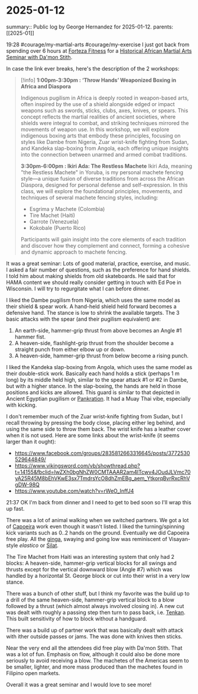 #  2025-01-12

summary:: Public log by George Hernandez for 2025-01-12.
parents: [[2025-01]]

19:28 #courage/my-martial-arts #courage/my-exercise  I just got back from spending over 6 hours at [Forteza Fitness](https://www.fortezafitness.com/) for a [Historical African Martial Arts Seminar with Da'mon Stith](https://fortezafma.sites.zenplanner.com/event.cfm?eventId=1B5F88C4-7FC7-40CA-BA6A-CA082225CD24).

In case the link ever breaks, here's the description of the 2 workshops:

> [!info]
> **1:00pm-3:30pm : ‘Throw Hands’ Weaponized Boxing in Africa and Diaspora**
> 
> Indigenous pugilism in Africa is deeply rooted in weapon-based arts, often inspired by the use of a shield alongside edged or impact weapons such as swords, sticks, clubs, axes, knives, or spears. This concept reflects the martial realities of ancient societies, where shields were integral to combat, and striking techniques mirrored the movements of weapon use. In this workshop, we will explore indigenous boxing arts that embody these principles, focusing on styles like Dambe from Nigeria, Zuar wrist-knife fighting from Sudan, and Kandeka slap-boxing from Angola, each offering unique insights into the connection between unarmed and armed combat traditions.
> 
> **3:30pm-6:00pm : Ikiri Ada: The Restless Machete**
> Ikiri Ada, meaning "the Restless Machete" in Yoruba, is my personal machete fencing style—a unique fusion of diverse traditions from across the African Diaspora, designed for personal defense and self-expression. In this class, we will explore the foundational principles, movements, and techniques of several machete fencing styles, including:
> - Esgrima y Machete (Colombia)
> - Tire Machet (Haiti)
> - Garrote (Venezuela)
> - Kokobale (Puerto Rico)
> 
> Participants will gain insight into the core elements of each tradition and discover how they complement and connect, forming a cohesive and dynamic approach to machete fencing.

It was a great seminar: Lots of good material, practice, exercise, and music. I asked a fair number of questions, such as the preference for hand shields. I told him about making shields from old skateboards. He said that for HAMA content we should really consider getting in touch with Ed Poe in Wisconsin. I will try to regurgitate what I can before dinner.

I liked the Dambe pugilism from Nigeria, which uses the same model as their shield & spear work. A hand-held shield held forward becomes a defensive hand. The stance is low to shrink the available targets. The 3 basic attacks with the spear (and their pugilism equivalent) are:
1. An earth-side, hammer-grip thrust from above becomes an Angle #1 hammer fist.
2. A heaven-side, flashlight-grip thrust from the shoulder become a straight punch from either elbow up or down.
3. A heaven-side, hammer-grip thrust from below become a rising punch.

I liked the Kandeka slap-boxing from Angola, which uses the same model as their double-stick work. Basically each hand holds a stick (perhaps 1 m long) by its middle held high, similar to the spear attack #1 or #2 in Dambe, but with a higher stance. In the slap-boxing, the hands are held in those positions and kicks are allowed. This guard is similar to that depicted in Ancient Egyptian pugilism or [Pankration](https://en.wikipedia.org/wiki/Pankration). It had a Muay Thai vibe, especially with kicking.

I don't remember much of the Zuar wrist-knife fighting from Sudan, but I recall throwing by pressing the body close, placing either leg behind, and using the same side to throw them back. The wrist knife has a leather cover when it is not used. Here are some links about the wrist-knife (it seems larger than it ought):
- https://www.facebook.com/groups/2835812663316645/posts/3772530529644849/
- https://www.vikingsword.com/vb/showthread.php?t=14155&fbclid=IwZXh0bgNhZW0CMTAAAR2am4ITcwv4JOudJLVmc70yA25R45M8bEhVKwE3sx7TmdrsYcO8dhZmEBg_aem_YtkorqBvrRxcRhVgDW-98Q
- https://www.youtube.com/watch?v=rWeO_InffJ4

21:37 OK I'm back from dinner and I need to get to bed soon so I'll wrap this up fast. 

There was a lot of animal walking when we switched partners. We got a lot of [Capoeira](https://en.wikipedia.org/wiki/Capoeira) work even though it wasn't listed. I liked the turning/spinning kick variants such as 0..2 hands on the ground. Eventually we did Capoeira free play. All the [ginga](https://en.wikipedia.org/wiki/Ginga_(capoeira)), swaying and going low was reminiscent of Visayan-style *elastico* or [Silat](https://en.wikipedia.org/wiki/Silat).

The Tire Machet from Haiti was an interesting system that only had 2 blocks: A heaven-side, hammer-grip vertical blocks for all swings and thrusts except for the vertical downward blow (Angle #7) which was handled by a horizontal St. George block or cut into their wrist in a very low stance.

There was a bunch of other stuff, but I think my favorite was the build up to a drill of the same heaven-side, hammer-grip vertical block to a blow followed by a thrust (which almost always involved closing in). A new cut  was dealt with roughly a passing step then turn to pass back, i.e. [Tenkan](https://en.wikipedia.org/wiki/Tenkan). This built sensitivity of how to block without a handguard.

There was a build up of partner work that was basically dealt with attack with ither outside passes or jams. The was done with knives then sticks.

Near the very end all the attendees did free play with Da'mon Stith. That was a lot of fun. Emphasis on flow, although it could also be done more seriously to avoid receiving a blow. The machetes of the Americas seem to be smaller, lighter, and more mass produced than the machetes found in Filipino open markets.

Overall it was a great seminar and I would love to see more!
